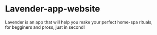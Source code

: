 # Lavender-app-website
Lavender is an app that will help you make your perfect home-spa rituals, for begginers and pross, just in second!
